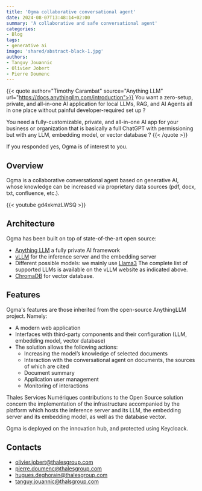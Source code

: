 ```yaml
---
title: 'Ogma collaborative conversational agent'
date: 2024-08-07T13:48:14+02:00
summary: 'A collaborative and safe conversational agent'
categories: 
- Blog
tags:
- generative ai
image: 'shared/abstract-black-1.jpg'
authors:
- Tanguy Jouannic
- Olivier Jobert
- Pierre Doumenc
---
```


{{< quote author="Timothy Carambat" source="Anything LLM" url="https://docs.anythingllm.com/introduction">}}
You want a zero-setup, private, and all-in-one AI application for local LLMs, RAG, and AI Agents all in one place without painful developer-required set up ?

You need a fully-customizable, private, and all-in-one AI app for your business or organization that is basically a full ChatGPT with permissioning but with any LLM, embedding model, or vector database ?
{{< /quote >}}

If you responded yes, Ogma is of interest to you.

## Overview

Ogma is a collaborative conversational agent based on generative AI, 
whose knowledge can be increased via proprietary data sources (pdf, docx, txt, confluence, etc.).

{{< youtube gd4xkmzLWSQ >}}

## Architecture

Ogma has been built on top of state-of-the-art open source: 
- [Anything LLM](https://anythingllm.com/) a fully private AI framework
- [vLLM](https://docs.vllm.ai/en/latest/) for the inference server and the embedding server
- Different possible models: we mainly use [Llama3](https://ollama.com/library/llama3) The complete list of supported LLMs is available on the vLLM website as indicated above.
- [ChromaDB](https://www.trychroma.com/) for vector database.

## Features

Ogma's features are those inherited from the open-source AnythingLLM project. Namely:

* A modern web application 
* Interfaces with third-party components and their configuration (LLM, embedding model, vector database)
* The solution allows the following actions:
  * Increasing the model’s knowledge of selected documents
  * Interaction with the conversational agent on documents, the sources of which are cited
  * Document summary
  * Application user management
  * Monitoring of interactions

Thales Services Numériques contributions to the Open Source solution concern the implementation of the infrastructure accompanied by the platform which hosts the inference server and its LLM, the embedding server and its embedding model, as well as the database vector. 

Ogma is deployed on the innovation hub, and protected using Keycloack.

## Contacts

- olivier.jobert@thalesgroup.com
- pierre.doumenc@thalesgroup.com
- hugues.deghorain@thalesgroup.com
- tanguy.jouannic@thalsgroup.com





